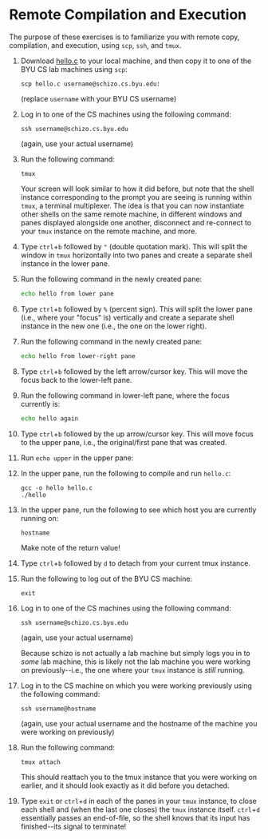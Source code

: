# Remote Compilation and Execution

The purpose of these exercises is to familiarize you with remote copy,
compilation, and execution, using `scp`, `ssh`, and `tmux`.

 1. Download [hello.c](hello.c) to your local machine, and then copy it to one
    of the BYU CS lab machines using `scp`:

    ```
    scp hello.c username@schizo.cs.byu.edu:
    ```

    (replace `username` with your BYU CS username)

 2. Log in to one of the CS machines using the following command:

    ```
    ssh username@schizo.cs.byu.edu
    ```
    (again, use your actual username)

 3. Run the following command:

    ```
    tmux
    ```

    Your screen will look similar to how it did before, but note that the shell
    instance corresponding to the prompt you are seeing is running within
    `tmux`, a terminal multiplexer.  The idea is that you can now instantiate
    other shells on the same remote machine, in different windows and panes
    displayed alongside one another, disconnect and re-connect to your `tmux`
    instance on the remote machine, and more.

 4. Type `ctrl`+`b` followed by `"` (double quotation mark).  This will split
    the window in `tmux` horizontally into two panes and create a separate
    shell instance in the lower pane.

 5. Run the following command in the newly created pane:

    ```bash
    echo hello from lower pane
    ```

 6. Type `ctrl`+`b` followed by `%` (percent sign).  This will split the lower
    pane (i.e., where your "focus" is) vertically and create a separate shell
    instance in the new one (i.e., the one on the lower right).

 7. Run the following command in the newly created pane:

    ```bash
    echo hello from lower-right pane
    ```

 8. Type `ctrl`+`b` followed by the left arrow/cursor key.  This will move the
    focus back to the lower-left pane.

 9. Run the following command in lower-left pane, where the focus currently is:

    ```bash
    echo hello again
    ```

 10. Type `ctrl`+`b` followed by the up arrow/cursor key.  This will move
     focus to the upper pane, i.e., the original/first pane that was
     created.

 11. Run `echo upper` in the upper pane:

 12. In the upper pane, run the following to compile and run `hello.c`:

     ```
     gcc -o hello hello.c
     ./hello
     ```

 13. In the upper pane, run the following to see which host you are currently
     running on:

     ```
     hostname
     ```

     Make note of the return value!

 13. Type `ctrl`+`b` followed by `d` to detach from your current tmux instance.

 14. Run the following to log out of the BYU CS machine:

     ```
     exit
     ```

 15. Log in to one of the CS machines using the following command:

     ```
     ssh username@schizo.cs.byu.edu
     ```
     (again, use your actual username)

     Because schizo is not actually a lab machine but simply logs you in to
     _some_ lab machine, this is likely not the lab machine you were working on
     previously--i.e., the one where your `tmux` instance is _still_ running.

 16. Log in to the CS machine on which you were working previously using the
     following command:

     ```
     ssh username@hostname
     ```
     (again, use your actual username and the hostname of the machine you were
     working on previously)

 17. Run the following command:

     ```
     tmux attach
     ```

     This should reattach you to the tmux instance that you were working on
     earlier, and it should look exactly as it did before you detached.

 18. Type `exit` or `ctrl`+`d` in each of the panes in your `tmux` instance, to
     close each shell and (when the last one closes) the `tmux` instance
     itself.  `ctrl`+`d` essentially passes an end-of-file, so the shell knows
     that its input has finished--its signal to terminate!
